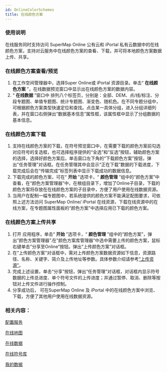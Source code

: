 ```yaml
---
id: OnlineColorSchemes
title: 在线颜色方案
---
```

### 使用说明

在线服务同时支持访问 SuperMap Online 公有云和 iPortal
私有云数据中的在线颜色方案，支持对云服务中在线颜色方案的查看、下载，并可将本地颜色方案数据上传、共享。

### 在线颜色方案查看/预览

  1. 在工作空间管理器中，选择Super Online或 iPortal 资源目录。单击“ **在线颜色方案** ”，在线数据预览窗口中显示出在线颜色方案的数据内容。
  2. “ **在线数据** ”窗口中 排列八个标签页，分别是：全部、DEM、点/线/标注、分段专题图、单值专题图、统计专题图、渐变色、随机色。在不同专题分组中，可根据颜色方案类型快速定位和查找。点击某一具体分组，进入分组详细列表，并在窗口右侧弹出“数据基本信息”属性框，该属性框中显示了分组数据的基本信息。

### 在线颜色方案下载

  1. 支持在线颜色方案的下载，在符号预览窗口中，在需要下载的颜色方案前勾选对应符号的复选框，也可选择程序提供的“全选”和“反选”按钮，辅助颜色方案的选择，选择好颜色方案后，单击窗口左下角的“下载颜色方案”按钮，弹出"任务管理"对话框。在任务管理其中会显示“正在下载”数据的下载进度，下载完成后会在“传输完成”标签列表中显示下载成功的数据信息。
  2. 下载完成的颜色方案，可在“ **开始** ”选项卡，“ **颜色管理** ”组中的“颜色方案”中查看，在“颜色方案管理器”中，在根组目录下，增加了Online子目录，下载的颜色方案将存放在在线颜色方案的子目录中，方便了用户使用在线数据资源。
  3. 当用户在配制一幅专题图中，若系统提供的颜色方案不能满足配图要求，可依照上述方法访问 SuperMap Online/ iPortal 在线资源，下载在线资源中的在线方案，在专题图属性面板的“颜色方案”中选择应用已下载的颜色方案。

### 在线颜色方案上传共享

  1. 打开  应用程序，单击“ **开始** ”选项卡，“ **颜色管理** ”组中的“颜色方案”，弹出”颜色方案管理器”.在”颜色方案库管理器“中选中需要上传的颜色方案，鼠标右键单击”分享至Online“按钮。弹出“上传颜色方案”对话框。
  2. 在“上传颜色方案”对话框中，需对上传颜色方案数据资源如下信息，资源路径、名称、关键字、简介及上传地址等参数。具体参数介绍请参考[“上传资源”](OnlineSymbol#2)。
  3. 完成上述设置，单击“分享”按钮，弹出“任务管理”对话框，对话框内显示符号数据的上传总进度、单个符号文件的上传进度；并通过暂停、取消、删除等按钮对上传文件进行操作控制。
  4. 分享成功后， 可在SuperMap Online 及 iPortal 中的在线颜色方案中浏览、下载，方便了其他用户使用在线数据资源。 

### 相关内容：

 [配置服务](ConfigureAddress)

 [在线地图](OnlineMap)

 [在线数据](OnlineData)

 [在线符号库](OnlineSymbol)

 [我的数据](OnlineMyData)

